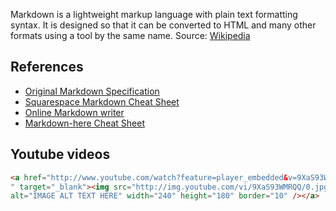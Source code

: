 Markdown is a lightweight markup language with plain text formatting syntax. It is designed so that it can be converted to HTML and many other formats using a tool by the same name.
Source: [Wikipedia](https://en.wikipedia.org/wiki/Markdown)

## References
* [Original Markdown Specification](https://daringfireball.net/projects/markdown/syntax)
* [Squarespace Markdown Cheat Sheet](https://support.squarespace.com/hc/en-us/articles/206543587-Markdown-cheat-sheet)
* [Online Markdown writer](https://dillinger.io/)
* [Markdown-here Cheat Sheet](https://github.com/adam-p/markdown-here/wiki/Markdown-Cheatsheet)

## Youtube videos
```html
<a href="http://www.youtube.com/watch?feature=player_embedded&v=9XaS93WMRQQ
" target="_blank"><img src="http://img.youtube.com/vi/9XaS93WMRQQ/0.jpg"
alt="IMAGE ALT TEXT HERE" width="240" height="180" border="10" /></a>
```
